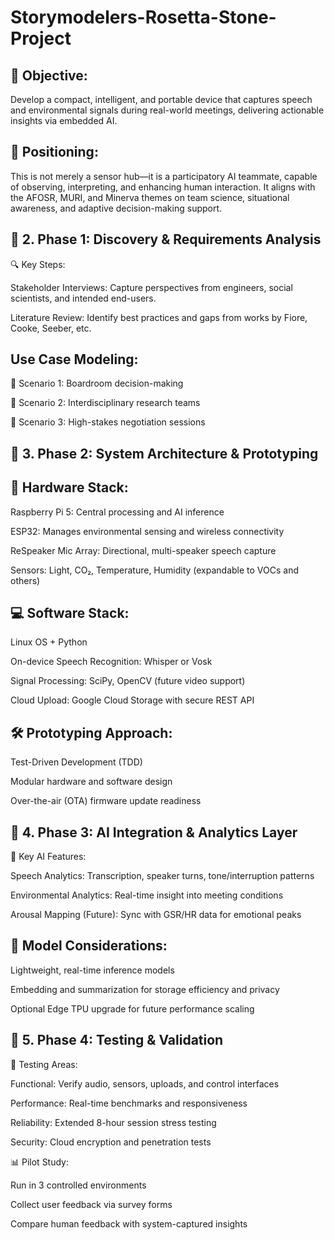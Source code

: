 # Storymodelers-Rosetta-Stone-Project

## 🎯 Objective:
Develop a compact, intelligent, and portable device that captures speech and environmental signals during real-world meetings, delivering actionable insights via embedded AI.

## 🚀 Positioning:
This is not merely a sensor hub—it is a participatory AI teammate, capable of observing, interpreting, and enhancing human interaction. It aligns with the AFOSR, MURI, and Minerva themes on team science, situational awareness, and adaptive decision-making support.

## 🔹 2. Phase 1: Discovery & Requirements Analysis
🔍 Key Steps:

Stakeholder Interviews: Capture perspectives from engineers, social scientists, and intended end-users.

Literature Review: Identify best practices and gaps from works by Fiore, Cooke, Seeber, etc.

## Use Case Modeling:

📌 Scenario 1: Boardroom decision-making

📌 Scenario 2: Interdisciplinary research teams

📌 Scenario 3: High-stakes negotiation sessions


## 🔹 3. Phase 2: System Architecture & Prototyping
## 🔧 Hardware Stack:

Raspberry Pi 5: Central processing and AI inference

ESP32: Manages environmental sensing and wireless connectivity

ReSpeaker Mic Array: Directional, multi-speaker speech capture

Sensors: Light, CO₂, Temperature, Humidity (expandable to VOCs and others)

## 💻 Software Stack:

Linux OS + Python

On-device Speech Recognition: Whisper or Vosk

Signal Processing: SciPy, OpenCV (future video support)

Cloud Upload: Google Cloud Storage with secure REST API

## 🛠 Prototyping Approach:

Test-Driven Development (TDD)

Modular hardware and software design

Over-the-air (OTA) firmware update readiness

## 🔹 4. Phase 3: AI Integration & Analytics Layer
🧠 Key AI Features:

Speech Analytics: Transcription, speaker turns, tone/interruption patterns

Environmental Analytics: Real-time insight into meeting conditions

Arousal Mapping (Future): Sync with GSR/HR data for emotional peaks

## 🧩 Model Considerations:

Lightweight, real-time inference models

Embedding and summarization for storage efficiency and privacy

Optional Edge TPU upgrade for future performance scaling

## 🔹 5. Phase 4: Testing & Validation
🧪 Testing Areas:

Functional: Verify audio, sensors, uploads, and control interfaces

Performance: Real-time benchmarks and responsiveness

Reliability: Extended 8-hour session stress testing

Security: Cloud encryption and penetration tests

📊 Pilot Study:

Run in 3 controlled environments

Collect user feedback via survey forms

Compare human feedback with system-captured insights

